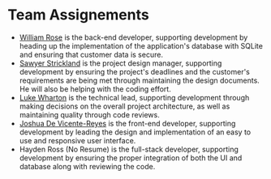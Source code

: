 # Team Assignements
- [William Rose](../resumes/william_rose.md) is the back-end developer, supporting development by heading up the implementation of the application's database with SQLite and ensuring that customer data is secure.
- [Sawyer Strickland](../resumes/sawyer_strickland.md) is the project design manager, supporting development by ensuring the project's deadlines and the customer's requirements are being met through maintaining the design documents. He will also be helping with the coding effort.
- [Luke Wharton](../resumes/luke_wharton.md) is the technical lead, supporting development through making decisions on the overall project architecture, as well as maintaining quality through code reviews.
- [Joshua De Vicente-Reyes](../resumes/joshua_de_vicente.md) is the front-end developer, supporting development by leading the design and implementation of an easy to use and responsive user interface.
- Hayden Ross (No Resume) is the full-stack developer, supporting development by ensuring the proper integration of both the UI and database along with reviewing the code.